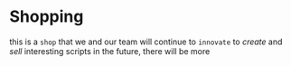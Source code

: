 # Shopping

this is a `shop` that we and our team will continue to `innovate` to _create_ and _sell_ interesting scripts in the future, there will be more
